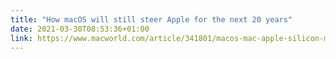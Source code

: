 ```yaml
---
title: "How macOS will still steer Apple for the next 20 years"
date: 2021-03-30T08:53:36+01:00
link: https://www.macworld.com/article/341801/macos-mac-apple-silicon-m1-influence-iphone-ios-development-apps.html
---
```

